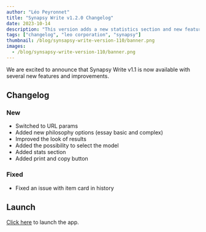 ```yaml
---
author: "Léo Peyronnet"
title: "Synapsy Write v1.2.0 Changelog"
date: 2023-10-14
description: "This version adds a new statistics section and new features to the view page."
tags: ["changelog", "leo corporation", "synapsy"]
thumbnail: /blog/synsapsy-write-version-110/banner.png
images:
  - /blog/synsapsy-write-version-110/banner.png
---
```


We are excited to announce that Synapsy Write v1.1 is now available with several new features and improvements.

## Changelog

### New

- Switched to URL params
- Added new philosophy options (essay basic and complex)
- Improved the look of results
- Added the possibility to select the model
- Added stats section
- Added print and copy button

### Fixed

- Fixed an issue with item card in history

## Launch

[Click here](https://write.peyronnet.group) to launch the app.
